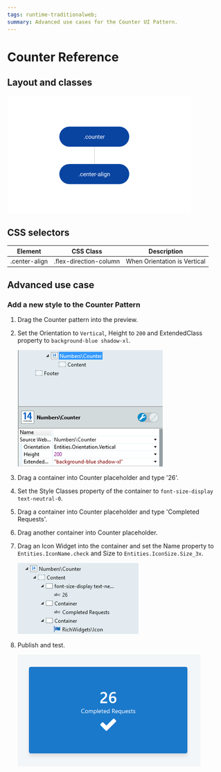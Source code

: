 ```yaml
---
tags: runtime-traditionalweb; 
summary: Advanced use cases for the Counter UI Pattern.
---
```


# Counter Reference

## Layout and classes

![](<images/counter-2-diag.png>)

## CSS selectors

| **Element** |  **CSS Class** |  **Description**  |
| --- | --- | --- |
| .center-align | .flex-direction-column |  When Orientation is Vertical  |

## Advanced use case

### Add a new style to the Counter Pattern

1. Drag the Counter pattern into the preview.

1. Set the Orientation to `Vertical`, Height to `200` and ExtendedClass property to `background-blue shadow-xl`.

    ![](<images/counter-3-ss.png>)

1. Drag a container into Counter placeholder and type '26'.

1. Set the Style Classes property of the container to `font-size-display text-neutral-0`.

1. Drag a container into Counter placeholder and type 'Completed Requests'.

1. Drag another container into Counter placeholder.

1. Drag an Icon Widget into the container and set the Name property to `Entities.IconName.check` and Size to `Entities.IconSize.Size_3x`.
    
    ![](<images/counter-4-ss.png>)

1. Publish and test.
    
    ![](<images/counter-5-ss.png>)
